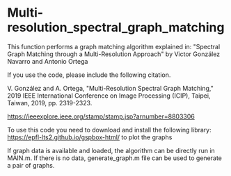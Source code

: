 # Multi-resolution_spectral_graph_matching
This function performs a graph matching algorithm explained in:
"Spectral Graph Matching through a Multi-Resolution Approach" by
Victor González Navarro and Antonio Ortega

If you use the code, please include the following citation.

V. González and A. Ortega, "Multi-Resolution Spectral Graph Matching," 2019 IEEE International Conference on Image Processing (ICIP), Taipei, Taiwan, 2019, pp. 2319-2323.

https://ieeexplore.ieee.org/stamp/stamp.jsp?arnumber=8803306

To use this code you need to download and install the following library:
https://epfl-lts2.github.io/gspbox-html/ to plot the graphs

If graph data is available and loaded, the algorithm can be directly run in MAIN.m.
If there is no data, generate_graph.m file can be used to generate a pair of graphs.
